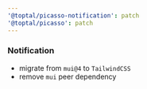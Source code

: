 ```yaml
---
'@toptal/picasso-notification': patch
'@toptal/picasso': patch
---
```


### Notification

- migrate from `mui@4` to `TailwindCSS`
- remove `mui` peer dependency
